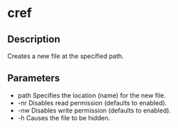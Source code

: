 # cref
## Description
Creates a new file at the specified path.

## Parameters
* path          Specifies the location (name) for the new file.
* -nr           Disables read permission (defaults to enabled).
* -nw           Disables write permission (defaults to enabled).
* -h            Causes the file to be hidden.
